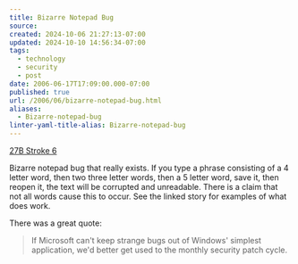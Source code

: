 ```yaml
---
title: Bizarre Notepad Bug
source: 
created: 2024-10-06 21:27:13-07:00
updated: 2024-10-10 14:56:34-07:00
tags:
  - technology
  - security
  - post
date: 2006-06-17T17:09:00.000-07:00
published: true
url: /2006/06/bizarre-notepad-bug.html
aliases:
  - Bizarre-notepad-bug
linter-yaml-title-alias: Bizarre-notepad-bug
---
```



[27B Stroke 6](https://blog.wired.com/27BStroke6/index.blog?entry_id=1502576 "27B Stroke 6")  
  
Bizarre notepad bug that really exists. If you type a phrase consisting of a 4 letter word, then two three letter words, then a 5 letter word, save it, then reopen it, the text will be corrupted and unreadable. There is a claim that not all words cause this to occur. See the linked story for examples of what does work.  
  
There was a great quote:  
  

>   
> If Microsoft can't keep strange bugs out of Windows' simplest application, we'd better get used to the monthly security patch cycle.